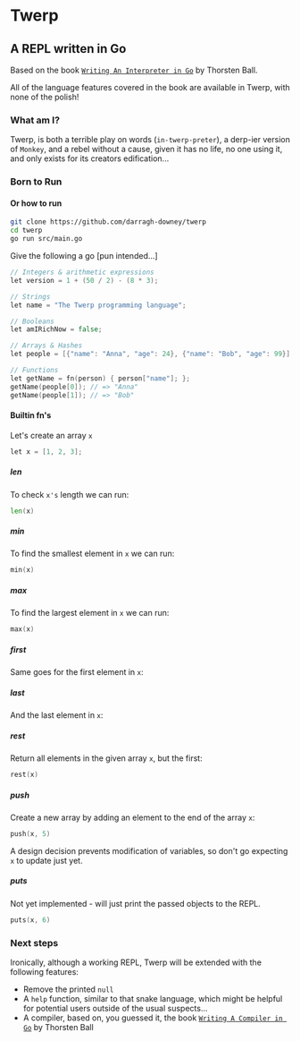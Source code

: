 # Twerp
## A REPL written in Go

Based on the book [`Writing An Interpreter in Go`](https://interpreterbook.com/) by Thorsten Ball.

All of the language features covered in the book are available in Twerp, with none of the polish!

### What am I?

Twerp, is both a terrible play on words (`in-twerp-preter`), a derp-ier version of `Monkey`, and a rebel without a cause, given it has no life, no one using it, and only exists for its creators edification...

### Born to Run
#### Or how to run

```bash
git clone https://github.com/darragh-downey/twerp
cd twerp
go run src/main.go
```

Give the following a go [pun intended...]
```go
// Integers & arithmetic expressions
let version = 1 + (50 / 2) - (8 * 3);

// Strings
let name = "The Twerp programming language";

// Booleans
let amIRichNow = false;

// Arrays & Hashes
let people = [{"name": "Anna", "age": 24}, {"name": "Bob", "age": 99}];

// Functions
let getName = fn(person) { person["name"]; };
getName(people[0]); // => "Anna"
getName(people[1]); // => "Bob"
```


#### Builtin fn's

Let's create an array `x`

```go
let x = [1, 2, 3];
```

##### len
To check `x's` length we can run:
```go
len(x)
```

##### min
To find the smallest element in `x` we can run:
```go
min(x)
```

##### max
To find the largest element in `x` we can run:
```go
max(x)
```

##### first
Same goes for the first element in `x`:

##### last
And the last element in `x`:

##### rest
Return all elements in the given array `x`, but the first:
```go
rest(x)
```

##### push
Create a new array by adding an element to the end of the array `x`:
```go
push(x, 5)
```

A design decision prevents modification of variables, so don't go expecting `x` to update just yet.

##### puts

Not yet implemented - will just print the passed objects to the REPL.

```go 
puts(x, 6)
```

### Next steps
Ironically, although a working REPL, Twerp will be extended with the following features:

- Remove the printed `null` 
- A `help` function, similar to that snake language, which might be helpful for potential users outside of the usual suspects...    
- A compiler, based on, you guessed it, the book [`Writing A Compiler in Go`](https://compilerbook.com/) by Thorsten Ball
